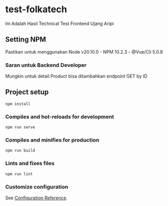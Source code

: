 # test-folkatech
Ini Adalah Hasil Technical Test Frontend Ujang Aripi

## Setting NPM
Pastikan untuk menggunakan Node v20.10.0 - NPM 10.2.3 - @Vue/Cli 5.0.8

### Saran untuk Backend Developer
Mungkin untuk detail Product bisa ditambahkan endpoint GET by ID

## Project setup
```
npm install
```

### Compiles and hot-reloads for development
```
npm run serve
```

### Compiles and minifies for production
```
npm run build
```

### Lints and fixes files
```
npm run lint
```

### Customize configuration
See [Configuration Reference](https://cli.vuejs.org/config/).
